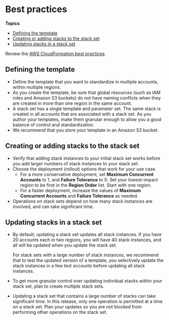 # Best practices<a name="stacksets-bestpractices"></a>

**Topics**
+ [Defining the template](#w4ab1c27c28b6)
+ [Creating or adding stacks to the stack set](#w4ab1c27c28b8)
+ [Updating stacks in a stack set](#w4ab1c27c28c10)

Review the [AWS CloudFormation best practices](https://docs.aws.amazon.com/AWSCloudFormation/latest/UserGuide/best-practices.html)\.

## Defining the template<a name="w4ab1c27c28b6"></a>
+ Define the template that you want to standardize in multiple accounts, within multiple regions\.
+ As you create the template, be sure that global resources \(such as IAM roles and Amazon S3 buckets\) do not have naming conflicts when they are created in more than one region in the same account\.
+ A stack set has a single template and parameter set\. The same stack is created in all accounts that are associated with a stack set\. As you author your templates, make them granular enough to allow you a good balance of control and standardization\.  
+ We recommend that you store your template in an Amazon S3 bucket\.

## Creating or adding stacks to the stack set<a name="w4ab1c27c28b8"></a>
+ Verify that adding stack instances to your initial stack set works before you add larger numbers of stack instances to your stack set\.
+ Choose the deployment \(rollout\) options that work for your use case\.
  + For a more conservative deployment, set **Maximum Concurrent Accounts** to 1, and **Failure Tolerance** to 0\. Set your lowest\-impact region to be first in the **Region Order** list\. Start with one region\.
  + For a faster deployment, increase the values of **Maximum Concurrent Accounts** and **Failure Tolerance** as needed\.
+ Operations on stack sets depend on how many stack instances are involved, and can take significant time\.

## Updating stacks in a stack set<a name="w4ab1c27c28c10"></a>
+ By default, updating a stack set updates all stack instances\. If you have 20 accounts each in two regions, you will have 40 stack instances, and all will be updated when you update the stack set\.

  For stack sets with a large number of stack instances, we recommend that to test the updated version of a template, you selectively update the stack instances in a few test accounts before updating all stack instances\.
+ To get more granular control over updating individual stacks within your stack set, plan to create multiple stack sets\.
+ Updating a stack set that contains a large number of stacks can take significant time\. In this release, only one operation is permitted at a time on a stack set\. Plan your updates so you are not blocked from performing other operations on the stack set\.